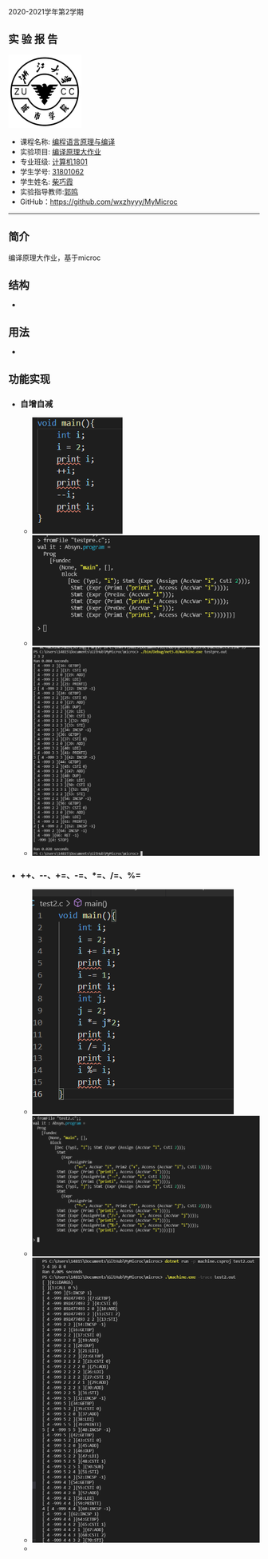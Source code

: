 2020-2021学年第2学期

## 实 验 报 告

![](zucc.png)

- 课程名称: <u>编程语言原理与编译</u>
- 实验项目: <u>编译原理大作业</u>
- 专业班级: <u>计算机1801</u>
- 学生学号: <u>31801062</u>
- 学生姓名: <u>柴巧霞</u>
- 实验指导教师:<u>郭鸣</u>
- GitHub：https://github.com/wxzhyyy/MyMicroc



---

## 简介

编译原理大作业，基于microc



## 结构

- 



## 用法

- 



## 功能实现

- ### 自增自减

  - ![](1_3.png)
  - ![](1_1.png)
  - ![](1_2.png)



- ### ++、--、+=、-=、*=、/=、%=

  - ![](2_1.png)
  - ![](2_3.png)
  - ![](2_2.png)
  - 